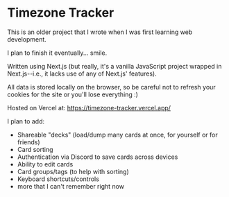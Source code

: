 # Timezone Tracker

This is an older project that I wrote when I was first learning web development.

I plan to finish it eventually... smile.

Written using Next.js (but really, it's a vanilla JavaScript project wrapped
in Next.js--i.e., it lacks use of any of Next.js' features).

All data is stored locally on the browser, so be careful not to refresh your
cookies for the site or you'll lose everything :)

Hosted on Vercel at: https://timezone-tracker.vercel.app/

I plan to add:

- Shareable "decks" (load/dump many cards at once, for yourself or for friends)
- Card sorting
- Authentication via Discord to save cards across devices
- Ability to edit cards
- Card groups/tags (to help with sorting)
- Keyboard shortcuts/controls
- more that I can't remember right now
